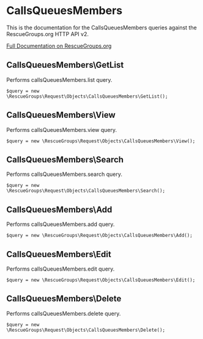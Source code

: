 # CallsQueuesMembers

This is the documentation for the CallsQueuesMembers queries against the RescueGroups.org HTTP API v2.

[Full Documentation on RescueGroups.org](https://userguide.rescuegroups.org/display/APIDG/Object+definitions#Objectdefinitions-callsQueuesMembers)

## CallsQueuesMembers\GetList

Performs callsQueuesMembers.list query.

    $query = new \RescueGroups\Request\Objects\CallsQueuesMembers\GetList();


## CallsQueuesMembers\View

Performs callsQueuesMembers.view query.

    $query = new \RescueGroups\Request\Objects\CallsQueuesMembers\View();


## CallsQueuesMembers\Search

Performs callsQueuesMembers.search query.

    $query = new \RescueGroups\Request\Objects\CallsQueuesMembers\Search();


## CallsQueuesMembers\Add

Performs callsQueuesMembers.add query.

    $query = new \RescueGroups\Request\Objects\CallsQueuesMembers\Add();


## CallsQueuesMembers\Edit

Performs callsQueuesMembers.edit query.

    $query = new \RescueGroups\Request\Objects\CallsQueuesMembers\Edit();


## CallsQueuesMembers\Delete

Performs callsQueuesMembers.delete query.

    $query = new \RescueGroups\Request\Objects\CallsQueuesMembers\Delete();


